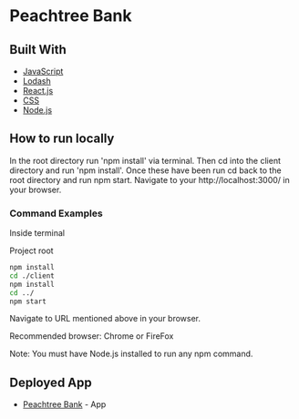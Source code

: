 # Peachtree Bank

## Built With 

- [JavaScript](https://www.javascript.com/)
- [Lodash](https://lodash.com/)
- [React.js](https://reactjs.org)
- [CSS](https://developer.mozilla.org/en-US/docs/Web/CSS)
- [Node.js](https://nodejs.org/en/)

## How to run locally
In the root directory run 'npm install' via terminal. Then cd into the client directory and run 'npm install'. Once these have been run cd back to the root directory and run npm start. Navigate to your http://localhost:3000/ in your browser. 

### Command Examples
Inside terminal 

Project root
```sh
npm install
cd ./client
npm install
cd ../
npm start
```

Navigate to URL mentioned above in your browser.

Recommended browser: Chrome or FireFox


Note: You must have Node.js installed to run any npm command. 

## Deployed App
* [Peachtree Bank](https://transaction-mg.herokuapp.com/) - App  